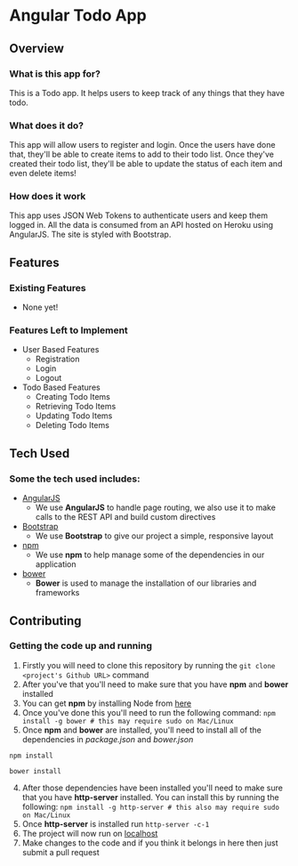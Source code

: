 # Angular Todo App
 
## Overview
 ### What is this app for?
 
This is a Todo app. It helps users to keep track of any things that they have todo.
 
### What does it do?
 
This app will allow users to register and login. Once the users have done that, they'll be able to create items to add to their todo list. Once they've created their todo list, they'll be able to update the status of each item and even delete items!
 
### How does it work
 
This app uses JSON Web Tokens to authenticate users and keep them logged in. All the data is consumed from an API hosted on Heroku using AngularJS. The site is styled with Bootstrap.

## Features
 ### Existing Features
- None yet!
 
### Features Left to Implement
- User Based Features
    - Registration
    - Login
    - Logout
- Todo Based Features
    - Creating Todo Items
    - Retrieving Todo Items
    - Updating Todo Items
    - Deleting Todo Items
    
## Tech Used
 ### Some the tech used includes:
- [AngularJS](https://angularjs.org/)
    - We use **AngularJS** to handle page routing, we also use it to make calls to the REST API and build custom directives
- [Bootstrap](http://getbootstrap.com/)
    - We use **Bootstrap** to give our project a simple, responsive layout
- [npm](https://www.npmjs.com/)
    - We use **npm** to help manage some of the dependencies in our application
- [bower](https://bower.io/)
    - **Bower** is used to manage the installation of our libraries and frameworks
    
## Contributing
### Getting the code up and running
1. Firstly you will need to clone this repository by running the ```git clone <project's Github URL>``` command
2. After you've that you'll need to make sure that you have **npm** and **bower** installed
  1. You can get **npm** by installing Node from [here](https://nodejs.org/en/)
  2. Once you've done this you'll need to run the following command:
     `npm install -g bower # this may require sudo on Mac/Linux`
3. Once **npm** and **bower** are installed, you'll need to install all of the dependencies in *package.json* and *bower.json*
  ```
  npm install
 
  bower install
  ```
4. After those dependencies have been installed you'll need to make sure that you have **http-server** installed. You can install this by running the following: ```npm install -g http-server # this also may require sudo on Mac/Linux```
5. Once **http-server** is installed run ```http-server -c-1```
6. The project will now run on [localhost](http://127.0.0.1:8080)
7. Make changes to the code and if you think it belongs in here then just submit a pull request